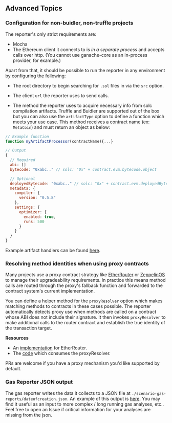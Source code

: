 ## Advanced Topics




### Configuration for non-buidler, non-truffle projects

The reporter's only strict requirements are:

- Mocha
- The Ethereum client it connects to is _in a separate process_ and accepts calls over
  http. (You cannot use ganache-core as an in-process provider, for example.)

Apart from that, it should be possible to run the reporter in any environment by configuring
the following:

- The root directory to begin searching for `.sol` files in via the `src` option.

- The client `url` the reporter uses to send calls.

- The method the reporter uses to acquire necessary info from solc compilation artifacts.
  Truffle and Buidler are supported out of the box but you can also use the `artifactType`
  option to define a function which meets your use case. This method
  receives a contract name (ex: `MetaCoin`) and must return an object as below:

```js
// Example function
function myArtifactProcessor(contractName){...}

// Output
{
  // Required
  abi: []
  bytecode: "0xabc.." // solc: "0x" + contract.evm.bytecode.object

  // Optional
  deployedBytecode: "0xabc.." // solc: "0x" + contract.evm.deployedBytecode.object
  metadata: {
    compiler: {
      version: "0.5.8"
    },
    settings: {
      optimizer: {
        enabled: true,
        runs: 500
      }
    }
  }
}
```

Example artifact handlers can be found [here](https://github.com/cgewecke/eth-gas-reporter/blob/master/lib/artifactor.js).

### Resolving method identities when using proxy contracts

Many projects use a proxy contract strategy like
[EtherRouter](https://github.com/PeterBorah/ether-router) or
[ZeppelinOS](https://docs.zeppelinos.org/docs/start.html) to manage their upgradeability requirements.
In practice this means method calls are routed through the
proxy's fallback function and forwarded to the contract system's current implementation.

You can define a helper method for the `proxyResolver` option
which makes matching methods to contracts in these cases possible.
The reporter automatically detects proxy use when methods are called
on a contract whose ABI does not include their signature. It then
invokes `proxyResolver` to make additional calls to the router contract and establish the true
identity of the transaction target.

**Resources**

- An [implementation](https://github.com/cgewecke/eth-gas-reporter/blob/master/lib/etherRouter.js) for EtherRouter.
- The [code](https://github.com/cgewecke/eth-gas-reporter/blob/master/lib/transactionWatcher.js) which consumes the proxyResolver.

PRs are welcome if you have a proxy mechanism you'd like supported by default.

### Gas Reporter JSON output

The gas reporter writes the data it collects to a JSON file at `./scenario-gas-reports/dateofcreation.json`. An example of this output is [here](https://github.com/cgewecke/eth-gas-reporter/blob/master/docs/gasReporterOutput.md).
You may find it useful as an input to more complex / long running gas analyses, etc.. Feel free to open an Issue if critical information for your analyses are missing from the json.

